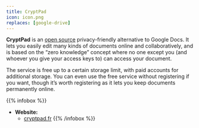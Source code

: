 ```yaml
---
title: CryptPad
icon: icon.png
replaces: [google-drive]
---
```


**CryptPad** is an [open source][floss] privacy-friendly alternative to Google Docs. It lets you easily edit many kinds of documents online and collaboratively, and is based on the “zero knowledge” concept where no one except you (and whoever you give your access keys to) can access your document.

The service is free up to a certain storage limit, with paid accounts for additional storage. You can even use the free service without registering if you want, though it’s worth registering as it lets you keep documents permanently online.

{{% infobox %}}
- **Website:** 
    - [cryptpad.fr](https://cryptpad.fr/)
{{% /infobox %}}

[floss]: https://web.archive.org/web/20180904102804/https://switching.social/what-is-open-source-software/
